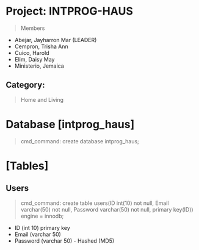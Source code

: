 # Project: INTPROG-HAUS
> Members
- Abejar, Jayharron Mar (LEADER)
- Cempron, Trisha Ann
- Cuico, Harold
- Elim, Daisy May
- Ministerio, Jemaica
## Category: 
> Home and Living
# Database [intprog_haus]
> cmd_command: create database intprog_haus;
# [Tables]
## Users
> cmd_command: create table users(ID int(10) not null, Email varchar(50) not null, Password varchar(50) not null, primary key(ID)) engine = innodb;
- ID (int 10) primary key
- Email (varchar 50)
- Password (varchar 50) - Hashed (MD5)